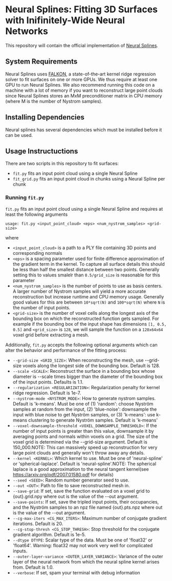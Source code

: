 # Neural Splines: Fitting 3D Surfaces with Inifinitely-Wide Neural Networks
This repository will contain the official implementation of [Neural Splines](https://arxiv.org/abs/2006.13782).

## System Requirements
Neural Splines uses [FALKON](https://arxiv.org/abs/1705.10958), a state-of-the-art kernel ridge regression solver to fit 
surfaces on one or more GPUs. We thus require at least one GPU to run Neural Splines. 
We also recommend running this code on a machine with a lot of memory if you want to reconstruct large point clouds 
since Neural Splines stores an MxM preconditioner matrix in CPU memory (where M is the number of Nystrom samples). 

## Installing Dependencies
Neural splines has several dependencies which must be installed before it can be used.

## Usage Instructuctions
There are two scripts in this repository to fit surfaces:
* `fit.py` fits an input point cloud using a single Neural Spline
* `fit_grid.py` fits an input point cloud in chunks using a Neural Spline per chunk

### Running `fit.py`

`fit.py` fits an input point cloud using a single Neural Spline and requires at least the following arguments
```
usage: fit.py <input_point_cloud> <eps> <num_nystrom_samples> <grid-size>
```
where
* `<input_point_cloud>` is a path to a PLY file containing 3D points and corresponding normals
* `<eps>` is a spacing parameter used for finite difference approximation of the gradient term in the kernel. 
  To capture all surface details this should be less than half the smallest distance between two points. 
  Generally setting this to values smalelr than `0.5/grid_size` is reasonable for this parameter
* `<num_nystrom_samples>` is the number of points to use as basis centers. A larger number of Nystrom samples will yield 
  a more accurate reconstruction but increase runtime and CPU memory usage. Generally good values for this are between 
  `10*sqrt(N)` and `100*sqrt(N)` where `N` is the number of input points.
* `<grid-size>` is the number of voxel cells along the longest axis of the bounding box on which the reconstructed 
  function gets sampled. For example if the bounding box of the input shape has dimensions `[1, 0.5, 0.5]` and 
  `<grid_size>` is `128`, we will sample the function on a `128x64x64` voxel grid before extracting a mesh.
  
Additionally, `fit.py` accepts the following optional arguments which can alter the behavior and performance of
the fitting process:
  * `--grid-size <GRID_SIZE>`: When reconstructing the mesh, use --grid-size voxels along the longest side of the bounding box. Default is 128.
  * `--scale <SCALE>`: Reconstruct the surface in a bounding box whose diameter is --scale times bigger than the diameter of the bounding box of the input points. Defaults is 1.1.
  * `--regularization <REGULARIZATION>`: Regularization penalty for kernel ridge regression. Default is 1e-7.
  * `--nystrom-mode <NYSTROM_MODE>`: How to generate nystrom samples. Default is 'k-means'. Must be one of (1) 'random': choose Nyström samples at random from the input, (2) 'blue-noise': downsample the input with blue noise to get Nyström samples, or (3) 'k-means': use k-means  clustering to generate Nyström samples. Default is 'k-means'
  * `--voxel-downsample-threshold <VOXEL_DOWNSAMPLE_THRESHOLD>`: If the number of input points is greater than this value, downsample it by averaging points and normals within voxels on a grid. The size of the voxel grid is determined via the --grid-size argument. Default is 150_000.NOTE: This can massively  speed up reconstruction for very large point clouds and generally won't throw away any details.
  * `--kernel <KERNEL>`: Which kernel to use. Must be one of 'neural-spline' or 'spherical-laplace'. Default is 'neural-spline'.NOTE: The spherical laplace is a good approximation to the neural tangent kernel(see https://arxiv.org/pdf/2007.01580.pdf for details)
  * `--seed <SEED>`: Random number generator seed to use.
  * `--out <OUT>`:  Path to file to save reconstructed mesh in.
  * `--save-grid`: If set, save the function evaluated on a voxel grid to {out}.grid.npy where out is the value of the --out argument.
  * `--save-points`: If set, save the tripled input points, their occupancies, and the Nyström samples to an npz file named {out}.pts.npz where out is the value of the --out argument.
  * `--cg-max-iters <CG_MAX_ITERS>`: Maximum number of conjugate gradient iterations. Default is 20.
  * `--cg-stop-thresh <CG_STOP_THRESH>`: Stop threshold for the conjugate gradient algorithm. Default is 1e-5.
  * `--dtype DTYPE`: Scalar type of the data. Must be one of 'float32' or 'float64'. Warning: float32 may not work very well for complicated inputs.
  * `--outer-layer-variance <OUTER_LAYER_VARIANCE>`: Variance of the outer layer of the neural network from which the neural spline kernel arises from. Default is 1.0.
  * `--verbose`: If set, spam your terminal with debug information



